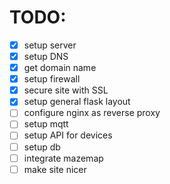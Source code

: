 # TODO:
- [x] setup server
- [x] setup DNS
- [x] get domain name
- [x] setup firewall
- [x] secure site with SSL
- [x] setup general flask layout
- [ ] configure nginx as reverse proxy
- [ ] setup mqtt
- [ ] setup API for devices
- [ ] setup db
- [ ] integrate mazemap
- [ ] make site nicer